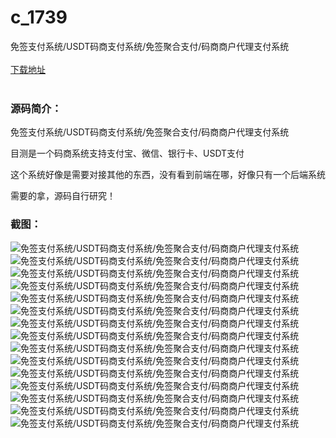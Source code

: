 # c_1739
免签支付系统/USDT码商支付系统/免签聚合支付/码商商户代理支付系统
<br/></br>
[下载地址](https://www.uuid2.com/1739.html "下载地址")
<br/></br>
<h3>源码简介：</h3>
<p>免签支付系统/USDT码商支付系统/免签聚合支付/码商商户代理支付系统<p>
<p>目测是一个码商系统支持支付宝、微信、银行卡、USDT支付<p>
<p>这个系统好像是需要对接其他的东西，没有看到前端在哪，好像只有一个后端系统<p>
<p>需要的拿，源码自行研究！<p>
<h3>截图：</h3>
<img src="https://www.uuid2.com/wp-content/uploads/img/uimage/46111635299230.png" alt="免签支付系统/USDT码商支付系统/免签聚合支付/码商商户代理支付系统"><img src="https://www.uuid2.com/wp-content/uploads/img/uimage/38431635299231.png" alt="免签支付系统/USDT码商支付系统/免签聚合支付/码商商户代理支付系统"><img src="https://www.uuid2.com/wp-content/uploads/img/uimage/1661635299231.png" alt="免签支付系统/USDT码商支付系统/免签聚合支付/码商商户代理支付系统"><img src="https://www.uuid2.com/wp-content/uploads/img/uimage/45971635299232.png" alt="免签支付系统/USDT码商支付系统/免签聚合支付/码商商户代理支付系统"><img src="https://www.uuid2.com/wp-content/uploads/img/uimage/41841635299233.png" alt="免签支付系统/USDT码商支付系统/免签聚合支付/码商商户代理支付系统"><img src="https://www.uuid2.com/wp-content/uploads/img/uimage/56981635299234.png" alt="免签支付系统/USDT码商支付系统/免签聚合支付/码商商户代理支付系统"><img src="https://www.uuid2.com/wp-content/uploads/img/uimage/21391635299234.png" alt="免签支付系统/USDT码商支付系统/免签聚合支付/码商商户代理支付系统"><img src="https://www.uuid2.com/wp-content/uploads/img/uimage/38931635299235.png" alt="免签支付系统/USDT码商支付系统/免签聚合支付/码商商户代理支付系统"><img src="https://www.uuid2.com/wp-content/uploads/img/uimage/31711635299236.png" alt="免签支付系统/USDT码商支付系统/免签聚合支付/码商商户代理支付系统"><img src="https://www.uuid2.com/wp-content/uploads/img/uimage/71841635299236.png" alt="免签支付系统/USDT码商支付系统/免签聚合支付/码商商户代理支付系统"><img src="https://www.uuid2.com/wp-content/uploads/img/uimage/55881635299237.png" alt="免签支付系统/USDT码商支付系统/免签聚合支付/码商商户代理支付系统"><img src="https://www.uuid2.com/wp-content/uploads/img/uimage/71201635299238.png" alt="免签支付系统/USDT码商支付系统/免签聚合支付/码商商户代理支付系统"><img src="https://www.uuid2.com/wp-content/uploads/img/uimage/67771635299238.png" alt="免签支付系统/USDT码商支付系统/免签聚合支付/码商商户代理支付系统"><img src="https://www.uuid2.com/wp-content/uploads/img/uimage/95031635299239.png" alt="免签支付系统/USDT码商支付系统/免签聚合支付/码商商户代理支付系统"><img src="https://www.uuid2.com/wp-content/uploads/img/uimage/99001635299240.png" alt="免签支付系统/USDT码商支付系统/免签聚合支付/码商商户代理支付系统">
